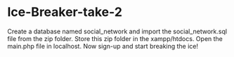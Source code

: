 # Ice-Breaker-take-2
Create a database named social_network and import the social_network.sql file from the zip folder. Store this zip folder in the xampp/htdocs. Open the main.php file in localhost. Now sign-up and start breaking the ice!

